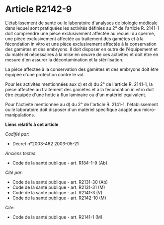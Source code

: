 # Article R2142-9

L'établissement de santé ou le laboratoire d'analyses de biologie médicale dans lequel sont pratiquées les activités définies
au 2° de l'article R. 2141-1 doit comprendre une pièce exclusivement affectée au recueil du sperme, une pièce exclusivement
affectée au traitement des gamètes et à la fécondation in vitro et une pièce exclusivement affectée à la conservation des
gamètes et des embryons. Il doit disposer en outre de l'équipement et du matériel nécessaires à la mise en oeuvre de ces
activités et doit être en mesure d'en assurer la décontamination et la stérilisation.

La pièce affectée à la conservation des gamètes et des embryons doit être équipée d'une protection contre le vol.

Pour les activités mentionnées aux c) et d) du 2° de l'article R. 2141-1, la pièce affectée au traitement des gamètes et à la
fécondation in vitro doit être équipée d'une hotte à flux laminaire ou d'un matériel équivalent.

Pour l'activité mentionnée au d) du 2° de l'article R. 2141-1, l'établissement ou le laboratoire doit disposer d'un matériel
spécifique adapté aux micro-manipulations.

**Liens relatifs à cet article**

_Codifié par_:

  - Décret n°2003-462 2003-05-21

_Anciens textes_:

  - Code de la santé publique - art. R184-1-9 (Ab)

_Cité par_:

  - Code de la santé publique - art. R2131-30 (Ab)
  - Code de la santé publique - art. R2131-31 (M)
  - Code de la santé publique - art. R2141-3 (V)
  - Code de la santé publique - art. R2142-10 (M)

_Cite_:

  - Code de la santé publique - art. R2141-1 (M)
